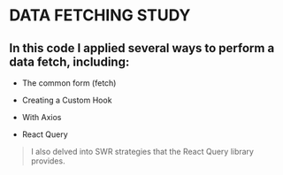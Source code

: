 # DATA FETCHING STUDY
## In this code I applied several ways to perform a data fetch, including:

- The common form (fetch)

- Creating a Custom Hook

- With Axios

- React Query

> I also delved into SWR strategies that the React Query library provides.

